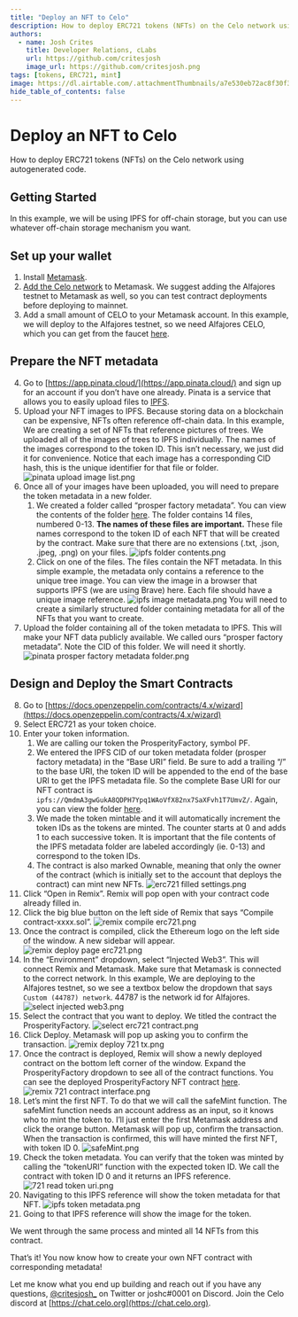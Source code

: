 ```yaml
---
title: "Deploy an NFT to Celo"
description: How to deploy ERC721 tokens (NFTs) on the Celo network using autogenerated code.
authors:
  - name: Josh Crites
    title: Developer Relations, cLabs
    url: https://github.com/critesjosh
    image_url: https://github.com/critesjosh.png
tags: [tokens, ERC721, mint]
image: https://dl.airtable.com/.attachmentThumbnails/a7e530eb72ac8f30f37c0a3447ef0e7d/72e944da
hide_table_of_contents: false
---
```


# Deploy an NFT to Celo

How to deploy ERC721 tokens (NFTs) on the Celo network using autogenerated code.

<!--truncate-->

## Getting Started

In this example, we will be using IPFS for off-chain storage, but you can use whatever off-chain storage mechanism you want.

## Set up your wallet

1. Install [Metamask](https://metamask.io/).
2. [Add the Celo network](/getting-started/wallets/using-metamask-with-celo/manual-setup#adding-a-celo-network-to-metamask) to Metamask. We suggest adding the Alfajores testnet to Metamask as well, so you can test contract deployments before deploying to mainnet.
3. Add a small amount of CELO to your Metamask account. In this example, we will deploy to the Alfajores testnet, so we need Alfajores CELO, which you can get from the faucet [here](https://celo.org/developers/faucet).

## Prepare the NFT metadata

4. Go to [https://app.pinata.cloud/](https://app.pinata.cloud/) and sign up for an account if you don’t have one already. Pinata is a service that allows you to easily upload files to [IPFS](https://ipfs.io/).
5. Upload your NFT images to IPFS. Because storing data on a blockchain can be expensive, NFTs often reference off-chain data. In this example, We are creating a set of NFTs that reference pictures of trees. We uploaded all of the images of trees to IPFS individually. The names of the images correspond to the token ID. This isn’t necessary, we just did it for convenience. Notice that each image has a corresponding CID hash, this is the unique identifier for that file or folder. ![pinata upload image list.png](https://github.com/critesjosh/images/blob/main/token_deploy_tutorials/pinata%20upload%20image%20list.png?raw=true)
6. Once all of your images have been uploaded, you will need to prepare the token metadata in a new folder.
   1. We created a folder called “prosper factory metadata”. You can view the contents of the folder [here](https://gateway.pinata.cloud/ipfs/QmdmA3gwGukA8QDPH7Ypq1WAoVfX82nx7SaXFvh1T7UmvZ). The folder contains 14 files, numbered 0-13. **The names of these files are important.** These file names correspond to the token ID of each NFT that will be created by the contract. Make sure that there are no extensions (.txt, .json, .jpeg, .png) on your files. ![ipfs folder contents.png](https://github.com/critesjosh/images/blob/main/token_deploy_tutorials/ipfs%20folder%20contents.png?raw=true)
   2. Click on one of the files. The files contain the NFT metadata. In this simple example, the metadata only contains a reference to the unique tree image. You can view the image in a browser that supports IPFS (we are using Brave) here. Each file should have a unique image reference. ![ipfs image metadata.png](https://github.com/critesjosh/images/blob/main/token_deploy_tutorials/ipfs%20image%20metadata.png?raw=true) You will need to create a similarly structured folder containing metadata for all of the NFTs that you want to create.
7. Upload the folder containing all of the token metadata to IPFS. This will make your NFT data publicly available. We called ours “prosper factory metadata”. Note the CID of this folder. We will need it shortly. ![pinata prosper factory metadata folder.png](https://github.com/critesjosh/images/blob/main/token_deploy_tutorials/pinata%20prosper%20factory%20metadata%20folder.png?raw=true)

## Design and Deploy the Smart Contracts

8. Go to [https://docs.openzeppelin.com/contracts/4.x/wizard](https://docs.openzeppelin.com/contracts/4.x/wizard)
9. Select ERC721 as your token choice.
10. Enter your token information.
    1. We are calling our token the ProsperityFactory, symbol PF.
    2. We entered the IPFS CID of our token metadata folder (prosper factory metadata) in the “Base URI” field. Be sure to add a trailing “/” to the base URI, the token ID will be appended to the end of the base URI to get the IPFS metadata file. So the complete Base URI for our NFT contract is `ipfs://QmdmA3gwGukA8QDPH7Ypq1WAoVfX82nx7SaXFvh1T7UmvZ/`. Again, you can view the folder [here](https://gateway.pinata.cloud/ipfs/QmdmA3gwGukA8QDPH7Ypq1WAoVfX82nx7SaXFvh1T7UmvZ).
    3. We made the token mintable and it will automatically increment the token IDs as the tokens are minted. The counter starts at 0 and adds 1 to each successive token. It is important that the file contents of the IPFS metadata folder are labeled accordingly (ie. 0-13) and correspond to the token IDs.
    4. The contract is also marked Ownable, meaning that only the owner of the contract (which is initially set to the account that deploys the contract) can mint new NFTs. ![erc721 filled settings.png](https://github.com/critesjosh/images/blob/main/token_deploy_tutorials/erc721%20filled%20settings.png?raw=true)
11. Click “Open in Remix”. Remix will pop open with your contract code already filled in.
12. Click the big blue button on the left side of Remix that says “Compile contract-xxxx.sol”. ![remix compile erc721.png](https://github.com/critesjosh/images/blob/main/token_deploy_tutorials/remix%20compile%20erc721.png?raw=true)
13. Once the contract is compiled, click the Ethereum logo on the left side of the window. A new sidebar will appear. ![remix deploy page erc721.png](https://github.com/critesjosh/images/blob/main/token_deploy_tutorials/remix%20deploy%20page%20erc721.png?raw=true)
14. In the “Environment” dropdown, select “Injected Web3”. This will connect Remix and Metamask. Make sure that Metamask is connected to the correct network. In this example, We are deploying to the Alfajores testnet, so we see a textbox below the dropdown that says `Custom (44787) network`. 44787 is the network id for Alfajores. ![select injected web3.png](https://github.com/critesjosh/images/blob/main/token_deploy_tutorials/select%20injected%20web3.png?raw=true)
15. Select the contract that you want to deploy. We titled the contract the ProsperityFactory. ![select erc721 contract.png](https://github.com/critesjosh/images/blob/main/token_deploy_tutorials/select%20erc721%20contract.png?raw=true)
16. Click Deploy. Metamask will pop up asking you to confirm the transaction. ![remix deploy 721 tx.png](https://github.com/critesjosh/images/blob/main/token_deploy_tutorials/remix%20deploy%20721%20tx.png?raw=true)
17. Once the contract is deployed, Remix will show a newly deployed contract on the bottom left corner of the window. Expand the ProsperityFactory dropdown to see all of the contract functions. You can see the deployed ProsperityFactory NFT contract [here](https://alfajores-blockscout.celo-testnet.org/address/0xD8ea7beC4820dbC22aCf87EB0cCFE50203a45A6F/transactions). ![remix 721 contract interface.png](https://github.com/critesjosh/images/blob/main/token_deploy_tutorials/remix%20721%20contract%20interface.png?raw=true)
18. Let’s mint the first NFT. To do that we will call the safeMint function. The safeMint function needs an account address as an input, so it knows who to mint the token to. I’ll just enter the first Metamask address and click the orange button. Metamask will pop up, confirm the transaction. When the transaction is confirmed, this will have minted the first NFT, with token ID 0. ![safeMint.png](https://github.com/critesjosh/images/blob/main/token_deploy_tutorials/safeMint.png?raw=true)
19. Check the token metadata. You can verify that the token was minted by calling the “tokenURI” function with the expected token ID. We call the contract with token ID 0 and it returns an IPFS reference. ![721 read token uri.png](https://github.com/critesjosh/images/blob/main/token_deploy_tutorials/721%20read%20token%20uri.png?raw=true)
20. Navigating to this IPFS reference will show the token metadata for that NFT. ![ipfs token metadata.png](https://github.com/critesjosh/images/blob/main/token_deploy_tutorials/ipfs%20token%20metadata.png?raw=true)
21. Going to that IPFS reference will show the image for the token.

We went through the same process and minted all 14 NFTs from this contract.

That’s it! You now know how to create your own NFT contract with corresponding metadata!

Let me know what you end up building and reach out if you have any questions, [@critesjosh\_](https://twitter.com/critesjosh_) on Twitter or joshc#0001 on Discord. Join the Celo discord at [https://chat.celo.org](https://chat.celo.org).
